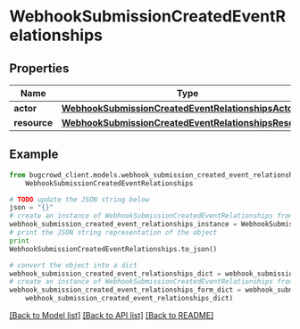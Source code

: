 # WebhookSubmissionCreatedEventRelationships


## Properties

Name | Type | Description | Notes
------------ | ------------- | ------------- | -------------
**actor** | [**WebhookSubmissionCreatedEventRelationshipsActor**](WebhookSubmissionCreatedEventRelationshipsActor.md) |  | 
**resource** | [**WebhookSubmissionCreatedEventRelationshipsResource**](WebhookSubmissionCreatedEventRelationshipsResource.md) |  | 

## Example

```python
from bugcrowd_client.models.webhook_submission_created_event_relationships import
    WebhookSubmissionCreatedEventRelationships

# TODO update the JSON string below
json = "{}"
# create an instance of WebhookSubmissionCreatedEventRelationships from a JSON string
webhook_submission_created_event_relationships_instance = WebhookSubmissionCreatedEventRelationships.from_json(json)
# print the JSON string representation of the object
print
WebhookSubmissionCreatedEventRelationships.to_json()

# convert the object into a dict
webhook_submission_created_event_relationships_dict = webhook_submission_created_event_relationships_instance.to_dict()
# create an instance of WebhookSubmissionCreatedEventRelationships from a dict
webhook_submission_created_event_relationships_form_dict = webhook_submission_created_event_relationships.from_dict(
    webhook_submission_created_event_relationships_dict)
```
[[Back to Model list]](../README.md#documentation-for-models) [[Back to API list]](../README.md#documentation-for-api-endpoints) [[Back to README]](../README.md)


